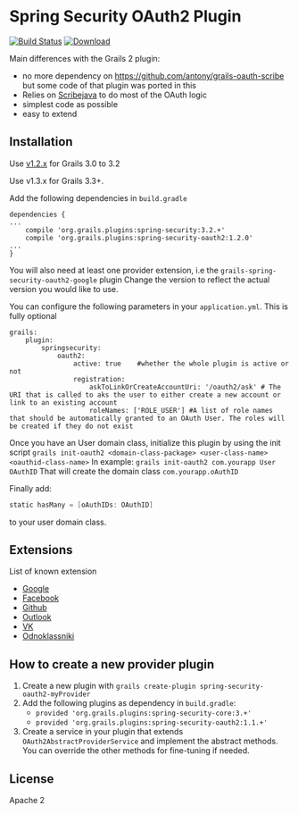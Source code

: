 Spring Security OAuth2 Plugin
=======
[![Build Status](https://travis-ci.org/grails-plugins/grails-spring-security-oauth2.svg?branch=master)](https://travis-ci.org/grails-plugins/grails-spring-security-oauth2) [ ![Download](https://api.bintray.com/packages/grails/plugins/spring-security-oauth2/images/download.svg) ](https://bintray.com/grails/plugins/spring-security-oauth2/_latestVersion)

Main differences with the Grails 2 plugin:

- no more dependency on https://github.com/antony/grails-oauth-scribe but some code of that plugin was ported in this
- Relies on [Scribejava](https://github.com/scribejava/scribejava) to do most of the OAuth logic
- simplest code as possible
- easy to extend

Installation
------------
Use [v1.2.x](https://github.com/grails-plugins/grails-spring-security-oauth2-google/releases/tag/v1.2.0) for Grails 3.0 to 3.2

Use v1.3.x for Grails 3.3+.

Add the following dependencies in `build.gradle`
```
dependencies {
...
    compile 'org.grails.plugins:spring-security:3.2.+'
    compile 'org.grails.plugins:spring-security-oauth2:1.2.0'
...
}
```
You will also need at least one provider extension, i.e the `grails-spring-security-oauth2-google` plugin
Change the version to reflect the actual version you would like to use.

You can configure the following parameters in your `application.yml`. This is fully optional
```
grails:
    plugin:
        springsecurity:
            oauth2:
                active: true    #whether the whole plugin is active or not
                registration:
                    askToLinkOrCreateAccountUri: '/oauth2/ask' # The URI that is called to aks the user to either create a new account or link to an existing account
                    roleNames: ['ROLE_USER'] #A list of role names that should be automatically granted to an OAuth User. The roles will be created if they do not exist
```

Once you have an User domain class, initialize this plugin by using the init script `grails init-oauth2 <domain-class-package> <user-class-name> <oauthid-class-name>`
In example: `grails init-oauth2 com.yourapp User OAuthID`
That will create the domain class `com.yourapp.oAuthID`

Finally add:
```groovy
static hasMany = [oAuthIDs: OAuthID]
```
to your user domain class.

Extensions
----------

List of known extension
* [Google](https://github.com/grails-plugins/grails-spring-security-oauth2-google)
* [Facebook](https://github.com/MatrixCrawler/grails-spring-security-oauth2-facebook)
* [Github](https://github.com/rpalcolea/grails-spring-security-oauth2-github)
* [Outlook](https://github.com/andreperegrina/grails-spring-security-oauth2-outlook)
* [VK](https://github.com/purpleraven/grails-spring-security-oauth2-vk)
* [Odnoklassniki](https://github.com/purpleraven/grails-spring-security-oauth2-ok)


How to create a new provider plugin
-----------------------------------
1. Create a new plugin with `grails create-plugin spring-security-oauth2-myProvider`
2. Add the following plugins as dependency in `build.gradle`:
    * `provided 'org.grails.plugins:spring-security-core:3.+'`
    * `provided 'org.grails.plugins:spring-security-oauth2:1.1.+'`
3. Create a service in your plugin that extends `OAuth2AbstractProviderService` and implement the abstract methods. You can override the other methods for fine-tuning if needed.


License
-------

Apache 2
